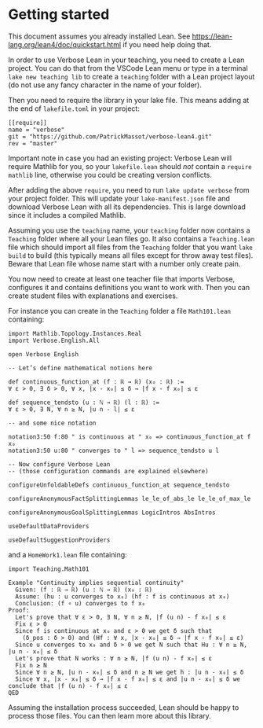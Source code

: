 # Getting started

This document assumes you already installed Lean. 
See https://lean-lang.org/lean4/doc/quickstart.html 
if you need help doing that.

In order to use Verbose Lean in your teaching, you need to create a Lean
project. You can do that from the VSCode Lean menu or type in a terminal
`lake new teaching lib` to create a `teaching` folder with a Lean project layout
(do not use any fancy character in the name of your folder).

Then you need to require the library in your lake file. 
This means adding at the end of `lakefile.toml` in your project:
```
[[require]]
name = "verbose"
git = "https://github.com/PatrickMassot/verbose-lean4.git"
rev = "master"
```

Important note in case you had an existing project: 
Verbose Lean will require Mathlib for you, so your `lakefile.lean` should *not*
contain a `require mathlib` line, otherwise you could be creating version
conflicts.

After adding the above `require`, you need to run `lake update verbose`
from your project folder. 
This will update your `lake-manifest.json` file and download Verbose Lean with
all its dependencies. 
This is large download since it includes a compiled Mathlib. 

Assuming you use the `teaching` name, your `teaching` folder now contains a
`Teaching` folder where all your Lean files go. It also contains a
`Teaching.lean` file which should import all files from the `Teaching` folder that
you want `lake build` to build (this typically means all files except for throw
away test files). Beware that Lean file whose name start with a number only
create pain.

You now need to create at least one teacher file that imports Verbose, configures it and
contains definitions you want to work with. Then you can create student files
with explanations and exercises.

For instance you can create in the `Teaching` folder a file `Math101.lean`
containing:
```lean
import Mathlib.Topology.Instances.Real
import Verbose.English.All

open Verbose English

-- Let’s define mathematical notions here

def continuous_function_at (f : ℝ → ℝ) (x₀ : ℝ) :=
∀ ε > 0, ∃ δ > 0, ∀ x, |x - x₀| ≤ δ → |f x - f x₀| ≤ ε

def sequence_tendsto (u : ℕ → ℝ) (l : ℝ) :=
∀ ε > 0, ∃ N, ∀ n ≥ N, |u n - l| ≤ ε

-- and some nice notation

notation3:50 f:80 " is continuous at " x₀ => continuous_function_at f x₀
notation3:50 u:80 " converges to " l => sequence_tendsto u l

-- Now configure Verbose Lean 
-- (those configuration commands are explained elsewhere)

configureUnfoldableDefs continuous_function_at sequence_tendsto 

configureAnonymousFactSplittingLemmas le_le_of_abs_le le_le_of_max_le

configureAnonymousGoalSplittingLemmas LogicIntros AbsIntros 

useDefaultDataProviders

useDefaultSuggestionProviders
```

and a `HomeWork1.lean` file containing:

```lean
import Teaching.Math101

Example "Continuity implies sequential continuity"
  Given: (f : ℝ → ℝ) (u : ℕ → ℝ) (x₀ : ℝ)
  Assume: (hu : u converges to x₀) (hf : f is continuous at x₀)
  Conclusion: (f ∘ u) converges to f x₀
Proof:
  Let's prove that ∀ ε > 0, ∃ N, ∀ n ≥ N, |f (u n) - f x₀| ≤ ε
  Fix ε > 0
  Since f is continuous at x₀ and ε > 0 we get δ such that
    (δ_pos : δ > 0) and (Hf : ∀ x, |x - x₀| ≤ δ ⇒ |f x - f x₀| ≤ ε)
  Since u converges to x₀ and δ > 0 we get N such that Hu : ∀ n ≥ N, |u n - x₀| ≤ δ
  Let's prove that N works : ∀ n ≥ N, |f (u n) - f x₀| ≤ ε
  Fix n ≥ N
  Since ∀ n ≥ N, |u n - x₀| ≤ δ and n ≥ N we get h : |u n - x₀| ≤ δ
  Since ∀ x, |x - x₀| ≤ δ → |f x - f x₀| ≤ ε and |u n - x₀| ≤ δ we conclude that |f (u n) - f x₀| ≤ ε 
QED
```

Assuming the installation process succeeded, Lean should be happy to process
those files. You can then learn more about this library.
